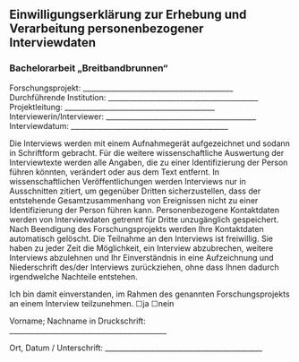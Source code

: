  <!--- Ulysses mit Github2 format exportieren -->
## Einwilligungserklärung zur Erhebung und Verarbeitung personenbezogener Interviewdaten
### Bachelorarbeit „Breitbandbrunnen“

Forschungsprojekt: \_\_\_\_\_\_\_\_\_\_\_\_\_\_\_\_\_\_\_\_\_\_\_\_\_\_\_\_\_\_\_\_\_\_\_\_\_\_\_\_\_\_ 
Durchführende Institution: \_\_\_\_\_\_\_\_\_\_\_\_\_\_\_\_\_\_\_\_\_\_\_\_\_\_\_\_\_\_\_\_\_\_\_\_\_\_\_\_\_\_ 
Projektleitung: \_\_\_\_\_\_\_\_\_\_\_\_\_\_\_\_\_\_\_\_\_\_\_\_\_\_\_\_\_\_\_\_\_\_\_\_\_\_\_\_\_\_ 
Interviewerin/Interviewer: \_\_\_\_\_\_\_\_\_\_\_\_\_\_\_\_\_\_\_\_\_\_\_\_\_\_\_\_\_\_\_\_\_\_\_\_\_\_\_\_\_\_ 
Interviewdatum: \_\_\_\_\_\_\_\_\_\_\_\_\_\_\_\_\_\_\_\_\_\_\_\_\_\_\_\_\_\_\_\_\_\_\_\_\_\_\_\_\_\_\_\_

Die Interviews werden mit einem Aufnahmegerät aufgezeichnet und sodann in Schriftform gebracht. Für die weitere wissenschaftliche Auswertung der Interviewtexte werden alle Angaben, die zu einer Identifizierung der Person führen könnten, verändert oder aus dem Text entfernt. In wissenschaftlichen Veröffentlichungen werden Interviews nur in Ausschnitten zitiert, um gegenüber Dritten sicherzustellen, dass der entstehende Gesamtzusammenhang von Ereignissen nicht zu einer Identifizierung der Person führen kann.
Personenbezogene Kontaktdaten werden von Interviewdaten getrennt für Dritte unzugänglich gespeichert. Nach Beendigung des Forschungsprojekts werden Ihre Kontaktdaten automatisch gelöscht. Die Teilnahme an den Interviews ist freiwillig. Sie haben zu jeder Zeit die Möglichkeit, ein Interview abzubrechen, weitere Interviews abzulehnen und Ihr Einverständnis in eine Aufzeichnung und Niederschrift des/der Interviews zurückziehen, ohne dass Ihnen dadurch irgendwelche Nachteile entstehen.

Ich bin damit einverstanden, im Rahmen des genannten Forschungsprojekts an einem Interview teilzunehmen.
☐ja ☐nein


Vorname; Nachname in Druckschrift: \_\_\_\_\_\_\_\_\_\_\_\_\_\_\_\_\_\_\_\_\_\_\_\_\_\_\_\_\_\_\_\_\_\_\_\_\_\_\_\_\_\_\_\_

Ort, Datum / Unterschrift: \_\_\_\_\_\_\_\_\_\_\_\_\_\_\_\_\_\_\_\_\_\_\_\_\_\_\_\_\_\_\_\_\_\_\_\_\_\_\_\_\_\_\_\_
